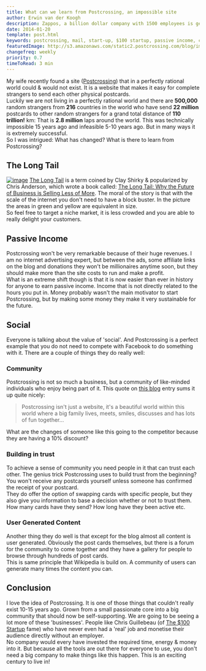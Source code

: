 ```yaml
---
title: What can we learn from Postcrossing, an impossible site
author: Erwin van der Koogh
description: Zappos, a billion dollar company with 1500 employees is getting rid of hierarchies & managers.
date: 2014-01-20
template: post.html
keywords: postcrossing, mail, start-up, $100 startup, passive income, community, trust
featuredImage: http://s3.amazonaws.com/static2.postcrossing.com/blog/images/lmcbielefeld.jpg
changefreq: weekly
priority: 0.7
timeToRead: 3 min
---
```


My wife recently found a site ([Postcrossing](http://www.postcrossing.com)) that in a perfectly rational world could & would not exist. It is a website that makes it easy for complete strangers to send each other physical postcards.  
Luckily we are not living in a perfectly rational world and there are **500,000** random strangers from **216** countries in the world who have send **22 million** postcards to other random strangers for a grand total distance of **110 trillion!** km: That is **2.8 million** laps around the world.
This was technically impossible 15 years ago and infeasible 5-10 years ago. But in many ways it is extremely successful.  
So I was intrigued: What has changed? What is there to learn from Postcrossing?

## The Long Tail

<a href="http://en.wikipedia.org/wiki/Long_tail#Chris_Anderson_and_Clay_Shirky">![image](http://upload.wikimedia.org/wikipedia/commons/thumb/8/8a/Long_tail.svg/320px-Long_tail.svg.png)</a>
[The Long Tail](http://en.wikipedia.org/wiki/Long_tail#Chris_Anderson_and_Clay_Shirky) is a term coined by Clay Shirky & popularized by Chris Anderson, which wrote a book called: [The Long Tail: Why the Future of Business is Selling Less of More](http://www.amazon.com/gp/product/B001Q9E9F6/ref=as_li_ss_tl?ie=UTF8&camp=1789&creative=390957&creativeASIN=B001Q9E9F6&linkCode=as2&tag=lightmedia-20). The moral of the story is that with the scale of the internet you don't need to have a block buster.  In the picture the areas in green and yellow are equivalent in size.  
So feel free to target a niche market, it is less crowded and you are able to really delight your customers.

## Passive Income

Postcrossing won't be very remarkable because of their huge revenues. I am no internet advertising expert, but between the ads, some affiliate links on the blog and donations they won't be millionaires anytime soon, but they should make more than the site costs to run and make a profit.  
What is an extreme shift though is that it is now easier than ever in history for anyone to earn passive income. Income that is not directly related to the hours you put in. 
Money probably wasn't the main motivator to start Postcrossing, but by making some money they make it very sustainable for the future.

## Social

Everyone is talking about the value of 'social'. And Postcrossing is a perfect example that you do not need to compete with Facebook to do something with it.
There are a couple of things they do really well:

### Community

Postcrossing is not so much a business, but a community of like-minded individuals who enjoy being part of it. This quote on [this blog](http://www.postcrossing.com/blog/2013/11/25/postcrossing-connections-telenn-and-amit-s-story) entry sums it up quite nicely:
>Postcrossing isn't just a website, it's a beautiful world within this world where a big family lives, meets, smiles, discusses and has lots of fun together...

What are the changes of someone like this going to the competitor because they are having a 10% discount?

### Building in trust

To achieve a sense of community you need people in it that can trust each other. The genius trick Postcrossing uses to build trust from the beginning? You won't receive any postcards yourself unless someone has confirmed the receipt of your postcard.  
They do offer the option of swapping cards with specific people, but they also give you information to base a decision whether or not to trust them. How many cards have they send? How long have they been active etc.  

### User Generated Content

Another thing they do well is that except for the blog almost all content is user generated. Obviously the post cards themselves, but there is a forum for the community to come together and they have a gallery for people to browse through hundreds of post cards.  
This is same principle that Wikipedia is build on. A community of users can generate many times the content you can.

## Conclusion

I love the idea of Postcrossing. It is one of those things that couldn't really exist 10-15 years ago. Grown from a small passionate core into a big community that should now be self-supporting. We are going to be seeing a lot more of these 'businesses'. People like Chris Guillebeau (of [The $100 Startup](http://www.amazon.com/gp/product/0307951529/ref=as_li_ss_tl?ie=UTF8&camp=1789&creative=390957&creativeASIN=0307951529&linkCode=as2&tag=lightmedia-20) fame) who have never even had a 'real' job and monetise their audience directly without an employer.  
No company would every have invested the required time, energy & money into it. But because all the tools are out there for everyone to use, you don't need a big company to make things like this happen. This is an exciting century to live in!